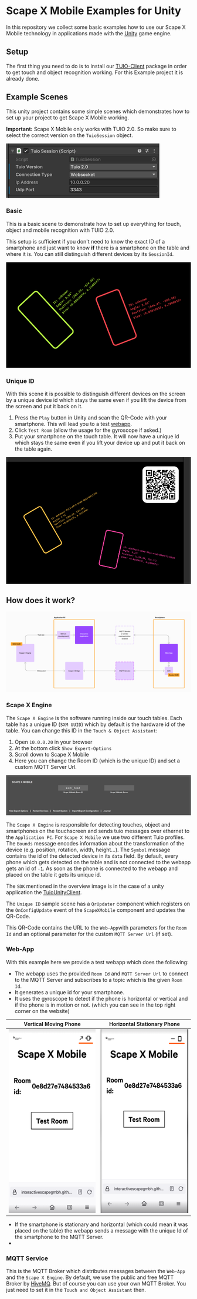 # Scape X Mobile Examples for Unity

In this repository we collect some basic examples how to use our Scape X Mobile technology in applications made with the [Unity](https://unity.com) game engine.

## Setup
The first thing you need to do is to install our [TUIO-Client](https://github.com/InteractiveScapeGmbH/TuioUnityClient) package in order to get touch and object recognition working. For this Example project it is already done.

## Example Scenes
This unity project contains some simple scenes which demonstrates how to set up your project to get Scape X Mobile working. 

**Important:** Scape X Mobile only works with TUIO 2.0. So make sure to select the correct version on the `TuioSession` object.

![](documentation/session-20.png)

### Basic
This is a basic scene to demonstrate how to set up everything for touch, object and mobile recognition with TUIO 2.0. 

This setup is sufficient if you don't need to know the exact ID of a smartphone and just want to know **if** there is a smartphone on the table and where it is. You can still distinguish different devices by its `SessionId`.

![](documentation/basic-viewport.png)


### Unique ID
With this scene it is possible to distinguish different devices on the screen by a unique device id which stays the same even if you lift the device from the screen and put it back on it. 

1. Press the `Play` button in Unity and scan the QR-Code with your smartphone. This will lead you to a test [webapp](https://interactivescapegmbh.github.io/sxmtest.html).
2. Click `Test Room` (allow the usage for the gyroscope if asked.)
3. Put your smartphone on the touch table. It will now have a unique id which stays the same even if you lift your device up and put it back on the table again.

![](documentation/one-way-viewport.png)

## How does it work?

![](documentation/overview.png)

### Scape X Engine
The `Scape X Engine` is the software running inside our touch tables. Each table has a unique ID (`SXM UUID`) which by default is the hardware id of the table. You can change this ID in the `Touch & Object Assistant`:
1. Open `10.0.0.20` in your browser
2. At the bottom click `Show Expert-Options`
3. Scroll down to Scape X Mobile
4. Here you can change the Room ID (which is the unique ID) and set a custom MQTT Server Url.

![](documentation/toa-config.png)

The `Scape X Engine` is responsible for detecting touches, object and smartphones on the touchscreen and sends tuio messages over ethernet to the `Application PC`. For `Scape X Mobile` we use two different Tuio profiles. The `Bounds` message encodes information about the transformation of the device (e.g. position, rotation, width, height...). The `Symbol` message contains the id of the detected device in its `data` field. By default, every phone which gets detected on the table and is not connected to the webapp gets an id of `-1`. As soon as the phone is connected to the webapp and placed on the table it gets its unique id.

The `SDK` mentioned in the overview image is in the case of a unity application the [TuioUnityClient](https://github.com/InteractiveScapeGmbH/TuioUnityClient). 

The `Unique ID` sample scene has a `QrUpdater` component which registers on the `OnConfigUpdate` event of the `ScapeXMobile` component and updates the QR-Code.

This QR-Code contains the URL to the `Web-App`with parameters for the `Room Id` and an optional parameter for the custom `MQTT Server Url` (if set). 

### Web-App
With this example here we provide a test webapp which does the following:
- The webapp uses the provided `Room Id` and `MQTT Server Url` to connect to the MQTT Server and subscribes to a topic which is the given `Room Id`. 
- It generates a unique id for your smartphone. 
- It uses the gyroscope to detect if the phone is horizontal or vertical and if the phone is in motion or not. (which you can see in the top right corner on the website)

Vertical Moving Phone | Horizontal Stationary Phone
:-------:|:------:
<img src="documentation/vertical_moving.png" height="500">|<img src="documentation/horizontal_static.png" height="500">

- If the smartphone is stationary and horizontal (which could mean it was placed on the table) the webapp sends a message with the unique Id of the smartphone to the MQTT Server.
- 
### MQTT Service
This is the MQTT Broker which distributes messages between the `Web-App` and the `Scape X Engine`. By default, we use the public and free MQTT Broker by [HiveMQ](https://www.hivemq.com/mqtt/public-mqtt-broker/). But of course you can use your own MQTT Broker. You just need to set it in the `Touch and Object Assistant` then.






